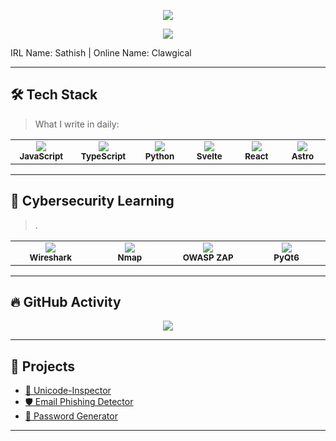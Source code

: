 <p align="center">
  <img src="https://capsule-render.vercel.app/api?type=waving&height=302&color=gradient&text=Hi%20%20I'm%20Sathish&reversal=true"/>
</p>

<p align="center">
  <img src="https://readme-typing-svg.demolab.com?font=Fira+Code&pause=1000&color=FFFFFF&center=true&vCenter=true&width=435&lines=16yo+Full+Stack+Developer" />
</p>


IRL Name: Sathish | Online Name: Clawgical

---

## 🛠️ Tech Stack  

> What I write in daily:

<div align="center">

<table>
  <tr>
    <td align="center" width="120">
      <img src="https://img.shields.io/badge/JavaScript-000000?style=for-the-badge&logo=javascript&logoColor=F7DF1E"/><br/>
      <sub><b>JavaScript</b></sub>
    </td>
    <td align="center" width="120">
      <img src="https://img.shields.io/badge/TypeScript-000000?style=for-the-badge&logo=typescript&logoColor=3178C6"/><br/>
      <sub><b>TypeScript</b></sub>
    </td>
    <td align="center" width="120">
      <img src="https://img.shields.io/badge/Python-000000?style=for-the-badge&logo=python&logoColor=blue"/><br/>
      <sub><b>Python</b></sub>
    </td>
    <td align="center" width="120">
      <img src="https://img.shields.io/badge/Svelte-000000?style=for-the-badge&logo=svelte&logoColor=FF3E00"/><br/>
      <sub><b>Svelte</b></sub>
    </td>
    <td align="center" width="120">
      <img src="https://img.shields.io/badge/React-000000?style=for-the-badge&logo=react&logoColor=61DAFB"/><br/>
      <sub><b>React</b></sub>
    </td>
    <td align="center" width="120">
      <img src="https://img.shields.io/badge/Astro-000000?style=for-the-badge&logo=astro&logoColor=white"/><br/>
      <sub><b>Astro</b></sub>
    </td>
  </tr>
</table>

</div>

---

## 🧠 Cybersecurity Learning

> . 

<div align="center">

<table>
  <tr>
    <td align="center" width="120">
      <img src="https://img.shields.io/badge/Wireshark-000000?style=for-the-badge&logo=wireshark&logoColor=white"/><br/>
      <sub><b>Wireshark</b></sub>
    </td>
    <td align="center" width="120">
      <img src="https://img.shields.io/badge/Nmap-000000?style=for-the-badge&logo=linux&logoColor=white"/><br/>
      <sub><b>Nmap</b></sub>
    </td>
    <td align="center" width="120">
      <img src="https://img.shields.io/badge/OWASP%20ZAP-000000?style=for-the-badge&logo=OWASP&logoColor=white"/><br/>
      <sub><b>OWASP ZAP</b></sub>
    </td>
    <td align="center" width="120">
      <img src="https://img.shields.io/badge/PyQt6-000000?style=for-the-badge&logo=qt&logoColor=41CD52"/><br/>
      <sub><b>PyQt6</b></sub>
    </td>
  </tr>
</table>

</div>

---

## 🔥 GitHub Activity

<p align="center">
  <img src="https://github-readme-streak-stats.herokuapp.com/?user=ctrlbandit&theme=radical" />
</p>

---

## 📂 Projects

- [🔡 Unicode-Inspector](https://github.com/ctrlbandit/unicode-inspector)  
- [🛡️ Email Phishing Detector](https://phish-detector-omega.vercel.app)  
- [🔐 Password Generator](https://github.com/ctrlbandit/password-manager-pro)

---

